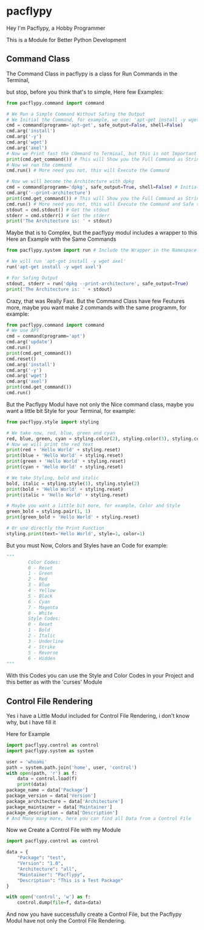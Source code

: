 # pacflypy

Hey I'm Pacflypy, a Hobby Programmer

This is a Module for Better Python Development

## Command Class

The Command Class in pacflypy is a class for Run Commands in the Terminal,

but stop, before you think that's to simple, Here few Examples:

```python
from pacflypy.command import command

# We Run a Simple Command Without Safing the Output
# We Initial the Command, for example, we use: 'apt-get install -y wget axel'
cmd = command(programm='apt-get', safe_output=False, shell=False)
cmd.arg('install')
cmd.arg('-y')
cmd.arg('wget')
cmd.arg('axel')
# Now we Print fast the COmmand to Terminal, but this is not Important
print(cmd.get_command()) # This will Show you the Full Command as String also, 'apt-get install -y wget axel'
# Now we run the command
cmd.run() # More need you not, this will Execute the Command

# Now we will become the Architecture with dpkg
cmd = command(programm='dpkg', safe_output=True, shell=False) # Initialize the Command
cmd.arg('--print-architecture')
print(cmd.get_command()) # This will Show you the Full Command as String also, 'dpkg --print-architecture'
cmd.run() # More need you not, this will Execute the Command and Safe the Output and now we get him
stdout = cmd.stdout() # Get the stdout
stderr = cmd.stderr() # Get the stderr
print('The Architecture is: ' + stdout)
```

Maybe that is to Complex, but the pacflypy modul includes a wrapper to this Here an Example with the Same Commands

```python
from pacflypy.system import run # Include the Wrapper in the Namespace

# We will run 'apt-get install -y wget axel'
run('apt-get install -y wget axel')

# For Safing Output
stdout, stderr = run('dpkg --print-architecture', safe_output=True)
print('The Architecture is: ' + stdout)
```

Crazy, that was Really Fast. But the Command Class have few Feutures more, maybe you want make 2 commands with the same programm, for example:

```python
from pacflypy.command import command
# We use APT
cmd = command(programm='apt')
cmd.arg('update')
cmd.run()
print(cmd.get_command())
cmd.reset()
cmd.arg('install')
cmd.arg('-y')
cmd.arg('wget')
cmd.arg('axel')
print(cmd.get_command())
cmd.run()
```

But the Pacflypy Modul have not only the Nice command class, maybe you want a little bit Style for your Terminal, for example:

```python
from pacflypy.style import styling

# We take now, red, blue, green and cyan
red, blue, green, cyan = styling.color(2), styling.color(3), styling.color(1), styling.color(6)
# Now we will print the red text
print(red + 'Hello World' + styling.reset)
print(blue + 'Hello World' + styling.reset)
print(green + 'Hello World' + styling.reset)
print(cyan + 'Hello World' + styling.reset)

# We take Styling, bold and italic
bold, italic = styling.style(1), styling.style(2)
print(bold + 'Hello World' + styling.reset)
print(italic + 'Hello World' + styling.reset)

# Maybe you want a little bit more, for example, Color and Style
green_bold = styling.pair(1, 1)
print(green_bold + 'Hello World' + styling.reset)

# Or use directly the Print Function
styling.print(text='Hello World', style=1, color=1)
```

But you must Now, Colors and Styles have an Code for example:

```python
"""
        Color Codes:
        0 - Reset
        1 - Green
        2 - Red
        3 - Blue
        4 - Yellow
        5 - Black
        6 - Cyan
        7 - Magenta
        8 - White
        Style Codes:
        0 - Reset
        1 - Bold
        2 - Italic
        3 - Underline
        4 - Strike
        5 - Reverse
        6 - Hidden
"""
```

With this Codes you can use the Style and Color Codes in your Project and this better as with the 'curses' Module

## Control File Rendering

Yes i have a Little Modul included for Control File Rendering, i don't know why, but i have fill it

Here for Example

```python
import pacflypy.control as control
import pacflypy.system as system

user = 'whoami'
path = system.path.join('home', user, 'control')
with open(path, 'r') as f:
    data = control.load(f)
    print(data)
package_name = data['Package']
package_version = data['Version']
package_architecture = data['Architecture']
package_maintainer = data['Maintainer']
package_description = data['Description']
# And Many many more, here you can find all Data from a Control File
```

Now we Create a Control File with my Module

```python
import pacflypy.control as control

data = {
    "Package": "test",
    "Version": "1.0",
    "Architecture": "all",
    "Maintainer": "Pacflypy",
    "Description": "This is a Test Package"
}

with open('control', 'w') as f:
    control.dump(file=f, data=data)
```

And now you have successfully create a Control File, but the Pacflypy Modul have not only the Control File Rendering.